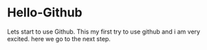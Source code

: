 # Hello-Github
Lets start to use Github. This my first try to use github and i am very excited. here we go to the next step.
